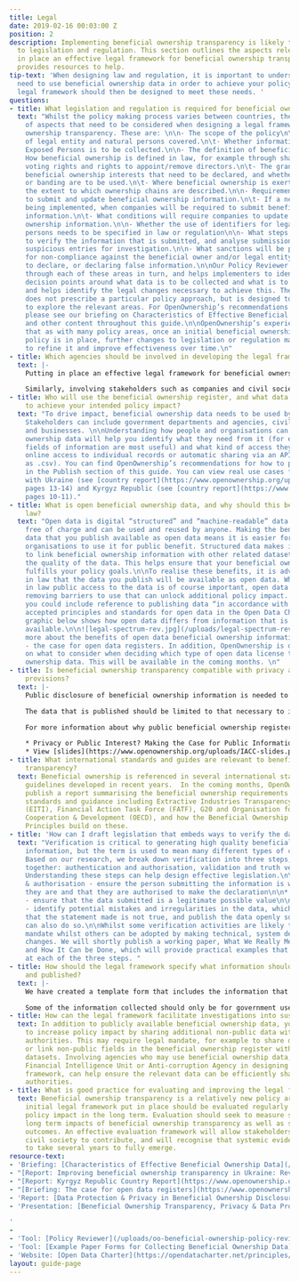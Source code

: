 ```yaml
---
title: Legal
date: 2019-02-16 00:03:00 Z
position: 2
description: Implementing beneficial ownership transparency is likely to require changes
  to legislation and regulation. This section outlines the aspects relevant to putting
  in place an effective legal framework for beneficial ownership transparency, and
  provides resources to help.
tip-text: 'When designing law and regulation, it is important to understand how people
  need to use beneficial ownership data in order to achieve your policy impact. The
  legal framework should then be designed to meet these needs. '
questions:
- title: What legislation and regulation is required for beneficial ownership transparency
  text: "Whilst the policy making process varies between countries, there are a number
    of aspects that need to be considered when designing a legal framework for beneficial
    ownership transparency. These are: \n\n- The scope of the policy\n\t- The types
    of legal entity and natural persons covered.\n\t- Whether information about Politically
    Exposed Persons is to be collected.\n\n- The definition of beneficial ownership\n\t-
    How beneficial ownership is defined in law, for example through shareholdings,
    voting rights and rights to appoint/remove directors.\n\t- The granularity of
    beneficial ownership interests that need to be declared, and whether thresholds
    or banding are to be used.\n\t- Where beneficial ownership is exerted indirectly,
    the extent to which ownership chains are described.\n\n- Requirements for companies
    to submit and update beneficial ownership information.\n\t- If a new policy is
    being implemented, when companies will be required to submit beneficial ownership
    information.\n\t- What conditions will require companies to update their beneficial
    ownership information.\n\n- Whether the use of identifiers for legal and natural
    persons needs to be specified in law or regulation\n\n- What steps will be taken
    to verify the information that is submitted, and analyse submissions to identify
    suspicious entries for investigation.\n\n- What sanctions will be put in place
    for non-compliance against the beneficial owner and/or legal entity for failing
    to declare, or declaring false information.\n\nOur Policy Reviewer tool works
    through each of these areas in turn, and helps implementers to identify specific
    decision points around what data is to be collected and what is to be published,
    and helps identify the legal changes necessary to achieve this. The Policy Reviewer
    does not prescribe a particular policy approach, but is designed to help implementers
    to explore the relevant areas. For OpenOwnership’s recommendations of good practice,
    please see our briefing on Characteristics of Effective Beneficial Ownership Data,
    and other content throughout this guide.\n\nOpenOwnership’s experience suggests
    that as with many policy areas, once an initial beneficial ownership transparency
    policy is in place, further changes to legislation or regulation may be needed
    to refine it and improve effectiveness over time.\n"
- title: Which agencies should be involved in developing the legal framework?
  text: |-
    Putting in place an effective legal framework for beneficial ownership transparency may require involvement from a number of government departments/agencies and non-government agencies. Whilst a single agency (e.g. Ministry of Justice) should lead the legal reforms, involving other departments such as the Ministry of Finance, Financial Intelligence Unit, or Mining Licence Agency will help ensure that your legal framework responds to policy needs.

    Similarly, involving stakeholders such as companies and civil society in developing the legal framework will help ensure that your legal framework is workable in practice, and that a community of people are able to use the data to achieve your intended policy impact.
- title: Who will use the beneficial ownership register, and what data do they need
    to achieve your intended policy impact?
  text: "To drive impact, beneficial ownership data needs to be used by stakeholders.
    Stakeholders can include government departments and agencies, civil society, journalists
    and businesses. \n\nUnderstanding how people and organisations can use beneficial
    ownership data will help you identify what they need from it (for example, which
    fields of information are most useful) and what kind of access they need (e.g.
    online access to individual records or automatic sharing via an API or bulk download
    as .csv). You can find OpenOwnership’s recommendations for how to publish data
    in the Publish section of this guide. You can view real use cases from our work
    with Ukraine (see [country report](https://www.openownership.org/uploads/opo-ukraine-report.pdf),
    pages 13-14) and Kyrgyz Republic (see [country report](https://www.openownership.org/uploads/opo-kyrgyz-republic-scoping-report.pdf),
    pages 10-11)."
- title: What is open beneficial ownership data, and why should this be included in
    law?
  text: "Open data is digital “structured” and “machine-readable” data that is available
    free of charge and can be used and reused by anyone. Making the beneficial ownership
    data that you publish available as open data means it is easier for people and
    organisations to use it for public benefit. Structured data makes is possible
    to link beneficial ownership information with other related datasets and improves
    the quality of the data. This helps ensure that your beneficial ownership register
    fulfills your policy goals.\n\nTo realise these benefits, it is advisable to enshrine
    in law that the data you publish will be available as open data. Whilst enshrining
    in law public access to the data is of course important, open data goes further,
    removing barriers to use that can unlock additional policy impact. For example,
    you could include reference to publishing data “in accordance with the globally
    accepted principles and standards for open data in the Open Data Charter”.\n\nThe
    graphic below shows how open data differs from information that is simply publicly
    available.\n\n![legal-spectrum-rev.jpg](/uploads/legal-spectrum-rev.jpg)\n\nYou can read
    more about the benefits of open data beneficial ownership information in our briefing
    - the case for open data registers. In addition, OpenOwnership is drafting guidance
    on what to consider when deciding which type of open data license to use for beneficial
    ownership data. This will be available in the coming months. \n"
- title: Is beneficial ownership transparency compatible with privacy and data protection
    provisions?
  text: |-
    Public disclosure of beneficial ownership information is needed to achieve legitimate policy goals and as such, is generally compatible with data protection provisions. However, because beneficial ownership data includes information about people, governments need to ensure that their beneficial ownership register operates within relevant data protection and privacy laws.

    The data that is published should be limited to that necessary to identify beneficial owners of companies, and be proportionate to any potential harms. Further information on how this looks in practice can be found in the Systems section of this guide.

    For more information about why public beneficial ownership registers are compatible with privacy and data protection law, and how to protect people from potential harms, see the following resources:

    * Privacy or Public Interest? Making the Case for Public Information on Company Ownership - OpenOwnership, The Engine Room & BTeam ([Executive Summary](https://www.openownership.org/uploads/privacy-report-summary.pdf) or full report)
    * View [slides](https://www.openownership.org/uploads/IACC-slides.pdf) from The Engine Room’s presentation Beneficial Ownership Transparency, Privacy & Data Protection, given at International Anti-Corruption Conference 2018.
- title: What international standards and guides are relevant to beneficial ownership
    transparency?
  text: Beneficial ownership is referenced in several international standards and
    guidelines developed in recent years.  In the coming months, OpenOwnership will
    publish a report summarising the beneficial ownership requirements of international
    standards and guidance including Extractive Industries Transparency Initiative
    (EITI), Financial Action Task Force (FATF), G20 and Organisation for Economic
    Cooperation & Development (OECD), and how the Beneficial Ownership Disclosure
    Principles build on these.
- title: 'How can I draft legislation that embeds ways to verify the data? '
  text: "Verification is critical to generating high quality beneficial ownership
    information, but the term is used to mean many different types of checks and processes.
    Based on our research, we break down verification into three steps, to be taken
    together: authentication and authorisation, validation and truth verification.
    Understanding these steps can help design effective legislation.\n\n* Authentication
    & authorisation - ensure the person submitting the information is who they say
    they are and that they are authorised to make the declaration\n\n* Validation
    - ensure that the data submitted is a legitimate possible value\n\n* “Truth” verification
    - identify potential mistakes and irregularities in the data, which may indicate
    that the statement made is not true, and publish the data openly so that others
    can also do so.\n\nWhilst some verification activities are likely to require legal
    mandate whilst others can be adopted by making technical, system design or workflow
    changes. We will shortly publish a working paper, What We Really Mean by Verification
    and How It Can be Done, which will provide practical examples that can be applied
    at each of the three steps. "
- title: How should the legal framework specify what information should be collected
    and published?
  text: |-
    We have created a template form that includes the information that we believe companies should complete when declaring their beneficial ownership to a national register. This form can be adapted to collect information using paper forms, or it can be transferred to an electronic system (see Systems section).

    Some of the information collected should only be for government use and should not be published (for example, a taxpayer number to check identification). Other information should be published openly (for example, name of the beneficial owner). However, there is no one-size-fits-all approach to beneficial ownership transparency and the information you collect will depend on the intended policy impact and wider legal framework.
- title: How can the legal framework facilitate investigations into suspicious activity?
  text: In addition to publicly available beneficial ownership data, you may be able
    to increase policy impact by sharing additional non-public data with investigating
    authorities. This may require legal mandate, for example to share data automatically
    or link non-public fields in the beneficial ownership register with other government
    datasets. Involving agencies who may use beneficial ownership data, such as the
    Financial Intelligence Unit or Anti-corruption Agency in designing your legal
    framework, can help ensure the relevant data can be efficiently shared with investigating
    authorities.
- title: What is good practice for evaluating and improving the legal framework?
  text: Beneficial ownership transparency is a relatively new policy area, and the
    initial legal framework put in place should be evaluated regularly to maximise
    policy impact in the long term. Evaluation should seek to measure systemic and
    long term impacts of beneficial ownership transparency as well as shorter term
    outcomes. An effective evaluation framework will allow stakeholders including
    civil society to contribute, and will recognise that systemic evidence is likely
    to take several years to fully emerge.
resource-text:
- 'Briefing: [Characteristics of Effective Beneficial Ownership Data](/uploads/oo-characteristics-effective-bo-data.pdf)'
- "[Report: Improving beneficial ownership transparency in Ukraine: Review & Recommendations](https://www.openownership.org/uploads/opo-ukraine-report.pdf)"
- "[Report: Kyrgyz Republic Country Report](https://www.openownership.org/uploads/opo-kyrgyz-republic-scoping-report.pdf)"
- "[Briefing: The case for open data registers](https://www.openownership.org/uploads/briefing-on-beneficial-ownership-as-open-data.pdf)"
- 'Report: [Data Protection & Privacy in Beneficial Ownership Disclosure](https://www.openownership.org/uploads/oo-data-protection-and-privacy.pdf)'
- 'Presentation: [Beneficial Ownership Transparency, Privacy & Data Protection](https://www.openownership.org/uploads/IACC-slides.pdf)

'
- 
- 'Tool: [Policy Reviewer](/uploads/oo-beneficial-ownership-policy-reviewer.pdf)'
- 'Tool: [Example Paper Forms for Collecting Beneficial Ownership Data](/uploads/oo-example-paper-forms.pdf)'
- 'Website: [Open Data Charter](https://opendatacharter.net/principles/)'
layout: guide-page
---
```


